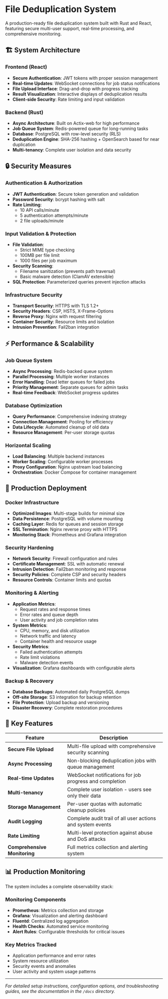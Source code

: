 # File Deduplication System

A production-ready file deduplication system built with Rust and React, featuring secure multi-user support, real-time processing, and comprehensive monitoring.

## 🏗️ System Architecture

### Frontend (React)

- **Secure Authentication**: JWT tokens with proper session management
- **Real-time Updates**: WebSocket connections for job status notifications
- **File Upload Interface**: Drag-and-drop with progress tracking
- **Result Visualization**: Interactive displays of deduplication results
- **Client-side Security**: Rate limiting and input validation

### Backend (Rust)

- **Async Architecture**: Built on Actix-web for high performance
- **Job Queue System**: Redis-powered queue for long-running tasks
- **Database**: PostgreSQL with row-level security (RLS)
- **Deduplication Engine**: SHA-256 hashing + OpenSearch based for near duplication
- **Multi-tenancy**: Complete user isolation and data security

## 🔒 Security Measures

### Authentication & Authorization

- **JWT Authentication**: Secure token generation and validation
- **Password Security**: bcrypt hashing with salt
- **Rate Limiting**:
  - 10 API calls/minute
  - 5 authentication attempts/minute
  - 2 file uploads/minute

### Input Validation & Protection

- **File Validation**:
  - Strict MIME type checking
  - 100MB per file limit
  - 1000 files per job maximum
- **Security Scanning**:
  - Filename sanitization (prevents path traversal)
  - Basic malware detection (ClamAV extensible)
- **SQL Protection**: Parameterized queries prevent injection attacks

### Infrastructure Security

- **Transport Security**: HTTPS with TLS 1.2+
- **Security Headers**: CSP, HSTS, X-Frame-Options
- **Reverse Proxy**: Nginx with request filtering
- **Container Security**: Resource limits and isolation
- **Intrusion Prevention**: Fail2ban integration

## ⚡ Performance & Scalability

### Job Queue System

- **Async Processing**: Redis-backed queue system
- **Parallel Processing**: Multiple worker instances
- **Error Handling**: Dead letter queues for failed jobs
- **Priority Management**: Separate queues for admin tasks
- **Real-time Feedback**: WebSocket progress updates

### Database Optimization

- **Query Performance**: Comprehensive indexing strategy
- **Connection Management**: Pooling for efficiency
- **Data Lifecycle**: Automated cleanup of old data
- **Resource Management**: Per-user storage quotas

### Horizontal Scaling

- **Load Balancing**: Multiple backend instances
- **Worker Scaling**: Configurable worker processes
- **Proxy Configuration**: Nginx upstream load balancing
- **Orchestration**: Docker Compose for container management

## 🐳 Production Deployment

### Docker Infrastructure

- **Optimized Images**: Multi-stage builds for minimal size
- **Data Persistence**: PostgreSQL with volume mounting
- **Caching Layer**: Redis for queues and session storage
- **SSL Termination**: Nginx reverse proxy with HTTPS
- **Monitoring Stack**: Prometheus and Grafana integration

### Security Hardening

- **Network Security**: Firewall configuration and rules
- **Certificate Management**: SSL with automatic renewal
- **Intrusion Detection**: Fail2ban monitoring and response
- **Security Policies**: Complete CSP and security headers
- **Resource Controls**: Container limits and quotas

### Monitoring & Alerting

- **Application Metrics**:
  - Request rates and response times
  - Error rates and queue depth
  - User activity and job completion rates
- **System Metrics**:
  - CPU, memory, and disk utilization
  - Network traffic and latency
  - Container health and resource usage
- **Security Metrics**:
  - Failed authentication attempts
  - Rate limit violations
  - Malware detection events
- **Visualization**: Grafana dashboards with configurable alerts

### Backup & Recovery

- **Database Backups**: Automated daily PostgreSQL dumps
- **Off-site Storage**: S3 integration for backup retention
- **File Protection**: Upload backup and versioning
- **Disaster Recovery**: Complete restoration procedures

## 🚀 Key Features

| Feature                      | Description                                                |
| ---------------------------- | ---------------------------------------------------------- |
| **Secure File Upload**       | Multi-file upload with comprehensive security scanning     |
| **Async Processing**         | Non-blocking deduplication jobs with queue management      |
| **Real-time Updates**        | WebSocket notifications for job progress and completion    |
| **Multi-tenancy**            | Complete user isolation - users see only their data        |
| **Storage Management**       | Per-user quotas with automatic cleanup policies            |
| **Audit Logging**            | Complete audit trail of all user actions and system events |
| **Rate Limiting**            | Multi-level protection against abuse and DoS attacks       |
| **Comprehensive Monitoring** | Full metrics collection and alerting system                |

## 📊 Production Monitoring

The system includes a complete observability stack:

### Monitoring Components

- **Prometheus**: Metrics collection and storage
- **Grafana**: Visualization and alerting dashboard
- **Fluentd**: Centralized log aggregation
- **Health Checks**: Automated service monitoring
- **Alert Rules**: Configurable thresholds for critical issues

### Key Metrics Tracked

- Application performance and error rates
- System resource utilization
- Security events and anomalies
- User activity and system usage patterns

---

_For detailed setup instructions, configuration options, and troubleshooting guides, see the documentation in the `/docs` directory._

